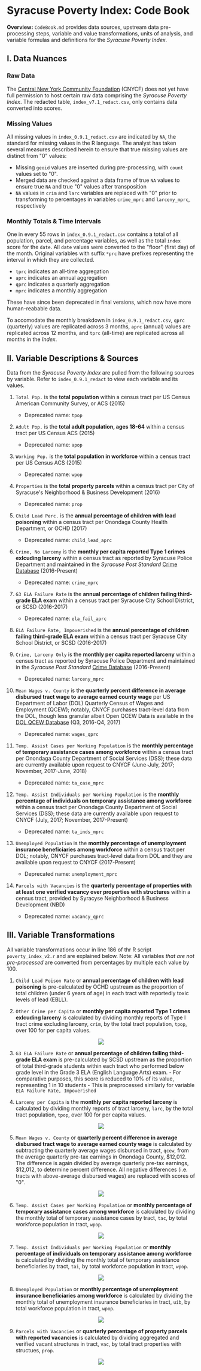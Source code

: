 # Syracuse Poverty Index: Code Book

**Overview:** `CodeBook.md` provides data sources, upstream data pre-processing steps, variable and value transformations, units of analysis, and variable formulas and definitions for the *Syracuse Poverty Index*. 

## I. Data Nuances

### Raw Data

The [Central New York Community Foundation](https://cnycf.org/) (CNYCF) does not yet have full permission to host certain raw data comprising the *Syracuse Poverty Index*. The redacted table, `index_v7.1_redact.csv`, only contains data converted into scores.

### Missing Values

All missing values in `index_0.9.1_redact.csv` are indicated by `NA`, the standard for missing values in the R language. The analyst has taken several measures described herein to ensure that true missing values are distinct from "0" values:

* Missing `geoid` values are inserted during pre-processing, with `count` values set to "0".
* Merged data are checked against a data frame of true `NA` values to ensure true `NA` and true "0" values after transposition
* `NA` values in `crim` and `larc` variables are replaced with "0" prior to transforming to percentages in variables `crime_mprc` and `larceny_mprc`, respectively

### Monthly Totals & Time Intervals

One in every 55 rows in `index_0.9.1_redact.csv` contains a total of all population, parcel, and percentage variables, as well as the total `index` score for the `date`. All `date` values were converted to the "floor" (first day) of the month. Original variables with suffix `*prc` have prefixes representing the interval in which they are collected.

* `tprc` indicates an all-time aggregation
* `aprc` indicates an annual aggregation
* `qprc` indicates a quarterly aggregation
* `mprc` indicates a monthly aggregation

These have since been deprecated in final versions, which now have more human-reabable data.

To accomodate the monthly breakdown in `index_0.9.1_redact.csv`, `qprc` (quarterly) values are replicated across 3 months, `aprc` (annual) values are replicated across 12 months, and `tprc` (all-time) are replicated across all months in the *Index*.

## II. Variable Descriptions & Sources

Data from the *Syracuse Poverty Index* are pulled from the following sources by variable. Refer to `index_0.9.1_redact` to view each variable and its values.

1. `Total Pop.` is the **total population** within a census tract per US Census American Community Survey, or ACS (2015)
    - Deprecated name: `tpop`

2. `Adult Pop.` is the **total adult population, ages 18-64** within a census tract per US Census ACS (2015)
    - Deprecated name: `apop`

3. `Working Pop.` is the **total population in workforce** within a census tract per US Census ACS (2015)
    - Deprecated name: `wpop`

4. `Properties` is the **total property parcels** within a census tract per City of Syracuse's Neighborhood & Business Development (2016)
    - Deprecated name: `prop`

5. `Child Lead Perc.` is the **annual percentage of children with lead poisoning** within a census tract per Onondaga County Health Department, or OCHD (2017)
    - Deprecated name: `child_lead_aprc`

6. `Crime, No Larceny` is the **monthly per capita reported Type 1 crimes exlcuding larceny** within a census tract as reported by Syracuse Police Department and maintained in the *Syracuse Post Standard* [Crime Database](https://www.syracuse.com/crime/index.ssf/page/police_reports.html) (2016-Present)
    - Deprecated name: `crime_mprc`

7. `G3 ELA Failure Rate` is the **annual percentage of children failing third-grade ELA exam** within a census tract per Syracuse City School District, or SCSD (2016-2017)
    - Deprecated name: `ela_fail_aprc`

8. `ELA Failure Rate, Impoverished` is the **annual percentage of children failing third-grade ELA exam** within a census tract per Syracuse City School District, or SCSD (2016-2017)

9. `Crime, Larceny Only` is the **monthly per capita reported larceny** within a census tract as reported by Syracuse Police Department and maintained in the *Syracuse Post Standard* [Crime Database](https://www.syracuse.com/crime/index.ssf/page/police_reports.html) (2016-Present)
    - Deprecated name: `larceny_mprc`

10. `Mean Wages v. County` is the **quarterly percent difference in average disbursed tract wage to average earned county wage** per US Department of Labor (DOL) Quarterly Census of Wages and Employment (QCEW); notably, CNYCF purchases tract-level data from the DOL, though less granular albeit Open QCEW Data is available in the [DOL QCEW Database](https://www.bls.gov/cew/) (Q3, 2016-Q4, 2017)
    - Deprecated name: `wages_qprc`

11. `Temp. Assist Cases per Working Population` is the **monthly percentage of temporary assistance cases among workforce** within a census tract per Onondaga County Department of Social Services (DSS); these data are currently available upon request to CNYCF (June-July, 2017; November, 2017-June, 2018)
    - Deprecated name: `ta_case_mprc`

12. `Temp. Assist Individuals per Working Population` is the **monthly percentage of individuals on temporary assistance among workforce** within a census tract per Onondaga County Department of Social Services (DSS); these data are currently available upon request to CNYCF (July, 2017; November, 2017-Present)
    - Deprecated name: `ta_inds_mprc`

13. `Unemployed Population` is the **monthly percentage of unemployment insurance beneficiaries among workforce** within a census tract per DOL; notably, CNYCF purchases tract-level data from DOL and they are available upon request to CNYCF (2017-Present)
    - Deprecated name: `unemployment_mprc`

14. `Parcels with Vacancies` is the **quarterly percentage of properties with at least one verified vacancy over properties with structures** within a census tract, provided by Syracyse Neighborhood & Business Development (NBD)
    - Deprecated name: `vacancy_qprc`

## III. Variable Transformations

All variable transformations occur in line 186 of thr R script `poverty_index_v2.r` and are explained below. Note: All variables *that are not pre-processed* are converted from percentages by multiple each value by 100.

1. `Child Lead Poison Rate` or **annual percentage of children with lead poisoning** is pre-calculated by OCHD upstream as the proportion of total children (under 6 years of age) in each tract with reportedly toxic levels of lead (EBLL).

2. `Other Crime per Capita` or **monthly per capita reported Type 1 crimes exlcuding larceny** is calculated by dividing monthly reports of Type I tract crime excluding larceny, `crim`, by the total tract population, `tpop`, over 100 for per capita values.
 
<p align="center">
  <img src="https://latex.codecogs.com/gif.latex?%5Cfrac%7Bmonthly%5C%3B%20tract%5C%3B%20crime%7D%7B%28%5C%3A%20tract%20%5C%3A%20population%5C%3A%20/%20%5C%3A%201%2C000%5C%3A%20%29%7D" />
</p>

3. `G3 ELA Failure Rate` or **annual percentage of children failing third-grade ELA exam** is pre-calculated by SCSD upstream as the proportion of total third-grade students within each tract who performed below grade level in the Grade 3 ELA (English Language Arts) exam.
        - For comparative purposes, this score is reduced to 10% of its value, representing 1 in 10 students
        - This is preprocessed similarly for variable `ELA Failure Rate, Impoverished`

4. `Larceny per Capita` is the **monthly per capita reported larceny** is calculated by dividing monthly reports of tract larceny, `larc`, by the total tract population, `tpop`, over 100 for per capita values.

<p align="center">
  <img src="https://latex.codecogs.com/gif.latex?%5Cfrac%7Bmonthly%5C%3B%20tract%5C%3B%20larceny%7D%7B%28%5C%3A%20tract%20%5C%3A%20population%5C%3A%20/%20%5C%3A%201%2C000%5C%3A%20%29%7D" />
</p>

5. `Mean Wages v. County` or **quarterly percent difference in average disbursed tract wage to average earned county wage** is calculated by subtracting the quarterly average wages disbursed in tract, `qcew`, from the average quarterly pre-tax earnings in Onondaga County, $12,012. The difference is again divided by average quarterly pre-tax earnings, $12,012, to determine percent difference. All negative differences (i.e. tracts with above-average disbursed wages) are replaced with scores of "0".

<p align="center">
  <img src="https://latex.codecogs.com/gif.latex?%5Cmathbb%7BR_%5Cgeq%20%7D_0%3D%5Cfrac%7B%28%5C%3A%20quarterly%20%5C%3A%20average%5C%3A%20county%5C%3A%20wages%5C%3A%20earned%5C%3A%20-%20%5C%3A%20quarterly%20%5C%3A%20average%20%5C%3A%20tract%5C%3A%20wages%5C%3A%20disbursed%5C%3A%20%29%7D%7Bquarterly%20%5C%3A%20average%5C%3A%20county%5C%3A%20wages%7D" />
</p>

6. `Temp. Assist Cases per Working Population` or **monthly percentage of temporary assistance cases among workforce** is calculated by dividing the monthly total of temporary assistance cases by tract, `tac`, by total workforce population in tract, `wpop`.

<p align="center">
  <img src="https://latex.codecogs.com/gif.latex?%5Cfrac%7Bmonthly%5C%3A%20tract%5C%3A%20temporary%5C%3A%20assistance%5C%3A%20cases%7D%7B%5C%3A%20total%5C%3A%20tract%20%5C%3A%20workforce%5C%3A%20%7D" />
</p>

7. `Temp. Assist Individuals per Working Population` or **monthly percentage of individuals on temporary assistance among workforce** is calculated by dividing the monthly total of temporary assistance beneficiaries by tract, `tai`, by total workforce population in tract, `wpop`.

<p align="center">
  <img src="https://latex.codecogs.com/gif.latex?%5Cfrac%7Bmonthly%5C%3A%20tract%5C%3A%20temporary%5C%3A%20assistance%5C%3A%20individuals%7D%7B%5C%3A%20total%5C%3A%20tract%20%5C%3A%20workforce%5C%3A%20%7D" />
</p>

8. `Unemployed Population` or **monthly percentage of unemployment insurance beneficiaries among workforce** is calculated by dividing the monthly total of unemployment insurance beneficiaries in tract, `uib`, by total workforce population in tract, `wpop`.

<p align="center">
  <img src="https://latex.codecogs.com/gif.latex?%5Cfrac%7Bmonthly%5C%3A%20tract%5C%3A%20unemployment%5C%3A%20insurance%5C%3A%20beneficiaries%7D%7B%5C%3A%20total%5C%3A%20tract%20%5C%3A%20workforce%5C%3A%20%7D" />
</p>

9. `Parcels with Vacancies` or **quarterly percentage of property parcels with reported vacancies** is calculated by dividing aggregated and verified vacant structures in tract, `vac`, by total tract properties with structues, `prop`.

<p align="center">
  <img src="https://latex.codecogs.com/gif.latex?%5Cfrac%7Bannual%5C%3A%20tract%5C%3A%20vacancies%5C%3A%20reported%7D%7B%5C%3A%20total%5C%3A%20tract%20%5C%3A%20parcels%5C%3A%20%7D" />
</p>
